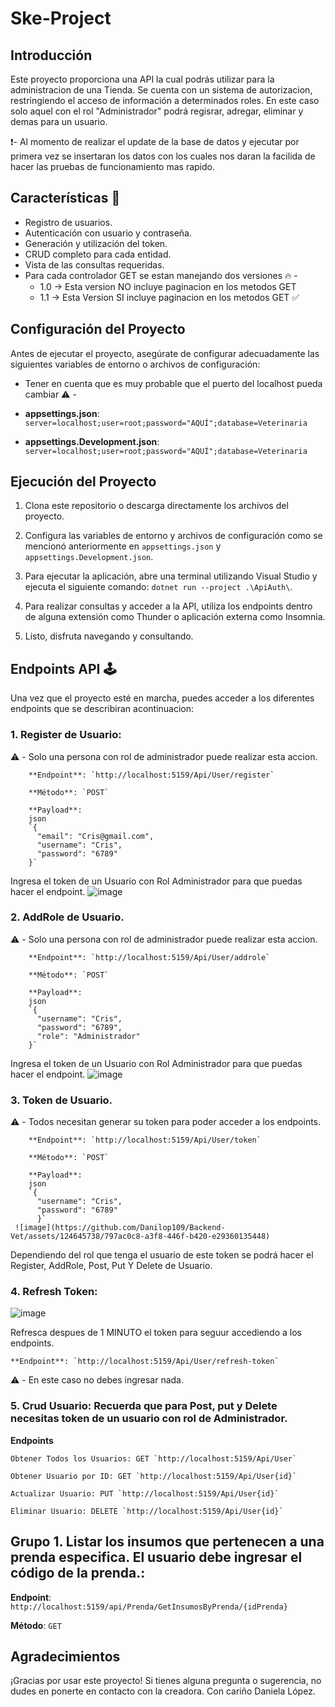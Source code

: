 # Ske-Project

## Introducción
Este proyecto proporciona una API la cual podrás utilizar para la administracion de una Tienda. Se cuenta con un sistema de autorizacion, restringiendo el acceso de información a determinados roles. En este caso solo aquel con el rol "Administrador" podrá regisrar, adregar, eliminar y demas para un usuario.

❗- Al momento de realizar el update de la base de datos y ejecutar por primera vez se insertaran los datos con los cuales nos daran la facilida de 
hacer las pruebas de funcionamiento mas rapido.

## Características 🌟

- Registro de usuarios.
- Autenticación con usuario y contraseña.
- Generación y utilización del token.
- CRUD completo para cada entidad. 
- Vista de las consultas requeridas.
- Para cada controlador GET se estan manejando dos versiones :fire: - 
  - 1.0 -> Esta version NO incluye paginacion en los metodos GET 
  - 1.1 -> Esta Version SI incluye paginacion en los metodos GET  :white_check_mark:

## Configuración del Proyecto

Antes de ejecutar el proyecto, asegúrate de configurar adecuadamente las siguientes variables de entorno o archivos de configuración:
  - Tener en cuenta que es muy probable que el puerto del localhost pueda cambiar :warning: - 

- **appsettings.json**: `server=localhost;user=root;password="AQUÍ";database=Veterinaria`
- **appsettings.Development.json**: `server=localhost;user=root;password="AQUÍ";database=Veterinaria`

## Ejecución del Proyecto

1. Clona este repositorio o descarga directamente los archivos del proyecto.

2. Configura las variables de entorno y archivos de configuración como se mencionó anteriormente en `appsettings.json` y `appsettings.Development.json`.

3. Para ejecutar la aplicación, abre una terminal utilizando Visual Studio y ejecuta el siguiente comando: `dotnet run --project .\ApiAuth\`.

4. Para realizar consultas y acceder a la API, utiliza los endpoints dentro de alguna extensión como Thunder o aplicación externa como Insomnia.
   
5. Listo, disfruta navegando y consultando.
   
## Endpoints API 🕹 

Una vez que el proyecto esté en marcha, puedes acceder a los diferentes endpoints que se describiran acontinuacion:<br>

### 1. Register de Usuario: 
 ⚠️ - Solo una persona con rol de administrador puede realizar esta accion.

        **Endpoint**: `http://localhost:5159/Api/User/register`

        **Método**: `POST`
        
        **Payload**:
        json
        `{
          "email": "Cris@gmail.com",
          "username": "Cris",
          "password": "6789"
        }`
Ingresa el token de un Usuario con Rol Administrador para que puedas hacer el endpoint.
![image](https://github.com/Danilop109/Backend-Vet/assets/124645738/b526613e-50e2-4a0a-a34e-fe5e5f3dc739)
        
### 2. AddRole de Usuario.
  ⚠️ - Solo una persona con rol de administrador puede realizar esta accion.

        **Endpoint**: `http://localhost:5159/Api/User/addrole`

        **Método**: `POST`
        
        **Payload**:
        json
        `{
          "username": "Cris",
          "password": "6789",
          "role": "Administrador"
        }`
Ingresa el token de un Usuario con Rol Administrador para que puedas hacer el endpoint.
![image](https://github.com/Danilop109/Backend-Vet/assets/124645738/b526613e-50e2-4a0a-a34e-fe5e5f3dc739)

  ### 3. Token de Usuario.
  ⚠️ - Todos necesitan generar su token para poder acceder a los endpoints.

        **Endpoint**: `http://localhost:5159/Api/User/token`

        **Método**: `POST`
        
        **Payload**:
        json
        `{
          "username": "Cris",
          "password": "6789"
          }`
     ![image](https://github.com/Danilop109/Backend-Vet/assets/124645738/797ac0c8-a3f8-446f-b420-e29360135448)
Dependiendo del rol que tenga el usuario de este token se podrá hacer el Register, AddRole, Post, Put Y Delete de Usuario.
     

### 4. Refresh Token: 
![image](https://github.com/Danilop109/Backend-Vet/assets/124645738/6baf83af-9f52-409c-8096-1ba9421cc9ef)

Refresca despues de 1 MINUTO el token para seguur accediendo a los endpoints.

    **Endpoint**: `http://localhost:5159/Api/User/refresh-token`
  ⚠️ - En este caso no debes ingresar nada.    
### 5. Crud Usuario: Recuerda que para Post, put y Delete necesitas token de un usuario con rol de Administrador.
**Endpoints**

    Obtener Todos los Usuarios: GET `http://localhost:5159/Api/User`
    
    Obtener Usuario por ID: GET `http://localhost:5159/Api/User{id}`
    
    Actualizar Usuario: PUT `http://localhost:5159/Api/User{id}`
    
    Eliminar Usuario: DELETE `http://localhost:5159/Api/User{id}`

## Grupo 1. Listar los insumos que pertenecen a una prenda especifica. El usuario debe ingresar el código de la prenda.:

**Endpoint**: `http://localhost:5159/api/Prenda/GetInsumosByPrenda/{idPrenda}`

**Método**: `GET`

## Agradecimientos

¡Gracias por usar este proyecto! Si tienes alguna pregunta o sugerencia, no dudes en ponerte en contacto con la creadora.
Con cariño Daniela López.